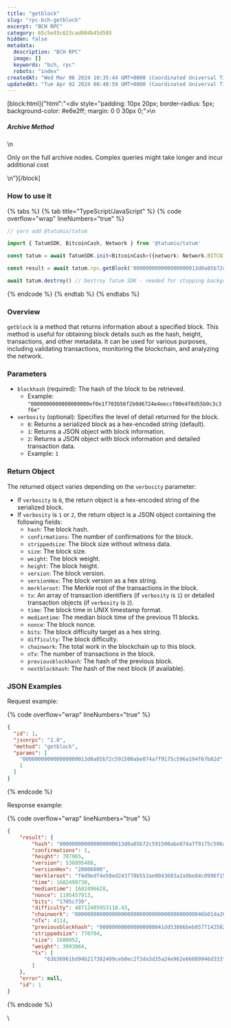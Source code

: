 ```yaml
---
title: "getblock"
slug: "rpc-bch-getblock"
excerpt: "BCH RPC"
category: 65c5e93c623cad004b45d505
hidden: false
metadata: 
  description: "BCH RPC"
  image: []
  keywords: "bch, rpc"
  robots: "index"
createdAt: "Wed Mar 06 2024 10:35:44 GMT+0000 (Coordinated Universal Time)"
updatedAt: "Tue Apr 02 2024 08:40:59 GMT+0000 (Coordinated Universal Time)"
---
```

[block:html]{"html":"<div style=\"padding: 10px 20px; border-radius: 5px; background-color: #e6e2ff; margin: 0 0 30px 0;\">\n  <h5>Archive Method</h5>\n  <p>Only on the full archive nodes. Complex queries might take longer and incur additional cost</p>\n</div>"}[/block]

### How to use it

{% tabs %}
{% tab title="TypeScript/JavaScript" %}
{% code overflow="wrap" lineNumbers="true" %}
```typescript
// yarn add @tatumio/tatum

import { TatumSDK, BitcoinCash, Network } from '@tatumio/tatum'

const tatum = await TatumSDK.init<BitcoinCash>({network: Network.BITCOIN_CASH})

const result = await tatum.rpc.getBlock('000000000000000000013d0a85b72c591500abe074a7f9175c596a194f67b82d')

await tatum.destroy() // Destroy Tatum SDK - needed for stopping background jobs
```
{% endcode %}
{% endtab %}
{% endtabs %}

### Overview

`getblock` is a method that returns information about a specified block. This method is useful for obtaining block details such as the hash, height, transactions, and other metadata. It can be used for various purposes, including validating transactions, monitoring the blockchain, and analyzing the network.

### Parameters

* `blockhash` (required): The hash of the block to be retrieved.
  * Example: `"0000000000000000000ef0e1f703b56f2b0d6724e4eeccf00e4f8d55b9c3c3f6e"`
* `verbosity` (optional): Specifies the level of detail returned for the block.
  * `0`: Returns a serialized block as a hex-encoded string (default).
  * `1`: Returns a JSON object with block information.
  * `2`: Returns a JSON object with block information and detailed transaction data.
  * Example: `1`

### Return Object

The returned object varies depending on the `verbosity` parameter:

* If `verbosity` is `0`, the return object is a hex-encoded string of the serialized block.
* If `verbosity` is `1` or `2`, the return object is a JSON object containing the following fields:
  * `hash`: The block hash.
  * `confirmations`: The number of confirmations for the block.
  * `strippedsize`: The block size without witness data.
  * `size`: The block size.
  * `weight`: The block weight.
  * `height`: The block height.
  * `version`: The block version.
  * `versionHex`: The block version as a hex string.
  * `merkleroot`: The Merkle root of the transactions in the block.
  * `tx`: An array of transaction identifiers (if `verbosity` is `1`) or detailed transaction objects (if `verbosity` is `2`).
  * `time`: The block time in UNIX timestamp format.
  * `mediantime`: The median block time of the previous 11 blocks.
  * `nonce`: The block nonce.
  * `bits`: The block difficulty target as a hex string.
  * `difficulty`: The block difficulty.
  * `chainwork`: The total work in the blockchain up to this block.
  * `nTx`: The number of transactions in the block.
  * `previousblockhash`: The hash of the previous block.
  * `nextblockhash`: The hash of the next block (if available).

### JSON Examples

Request example:

{% code overflow="wrap" lineNumbers="true" %}
```json
{
  "id": 1,
  "jsonrpc": "2.0",
  "method": "getblock",
  "params": [
    "000000000000000000013d0a85b72c591500abe074a7f9175c596a194f67b82d",
    1
  ]
}
```
{% endcode %}

Response example:

{% code overflow="wrap" lineNumbers="true" %}
```json
{
    "result": {
        "hash": "000000000000000000013d0a85b72c591500abe074a7f9175c596a194f67b82d",
        "confirmations": 1,
        "height": 787065,
        "version": 536895488,
        "versionHex": "20006000",
        "merkleroot": "f4d9edf4e50ed243778b553ae0043683a2a9be84c0996f15b30e2e282e6bd2d8",
        "time": 1682499730,
        "mediantime": 1682496628,
        "nonce": 1195457913,
        "bits": "1705c739",
        "difficulty": 48712405953118.43,
        "chainwork": "000000000000000000000000000000000000000046b01da204f6db69fc714174",
        "nTx": 4114,
        "previousblockhash": "000000000000000000041dd53066beb0577142582ec56573b5260d915311c773",
        "strippedsize": 770704,
        "size": 1680952,
        "weight": 3993064,
        "tx": [
            "63b36961bd94b217382409ceb8ec2f3da3d35a24e962e66089946d333f1af82b"
        ]
    },
    "error": null,
    "id": 1
}
```
{% endcode %}

\

